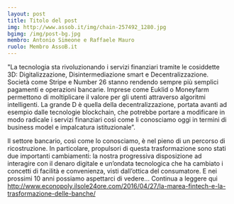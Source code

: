 ```yaml
---
layout: post
title: Titolo del post
img: http://www.assob.it/img/chain-257492_1280.jpg
bgimg: /img/post-bg.jpg
membro: Antonio Simeone e Raffaele Mauro
ruolo: Membro AssoB.it
---
```

[//]: # "Scrivere qui  sotto un summary del post"
"La tecnologia sta rivoluzionando i servizi finanziari tramite le cosiddette 3D: Digitalizzazione, Disintermediazione smart e Decentralizzazione. Società come Stripe e Number 26 stanno rendendo sempre più semplici pagamenti e operazioni bancarie. Imprese come Euklid o Moneyfarm permettono di moltiplicare il valore per gli utenti attraverso algoritmi intelligenti. La grande D è quella della decentralizzazione, portata avanti ad esempio dalle tecnologie blockchain, che potrebbe portare a modificare in modo radicale i servizi finanziari così come li conosciamo oggi in termini di business model e impalcatura istituzionale”. 

<!-- more -->
[//]: # "Scrivere qui  sotto il post in markdown"
Il settore bancario, così come lo conosciamo, è nel pieno di un percorso di ricostruzione. In particolare, propulsori di questa trasformazione sono stati due importanti cambiamenti: la nostra progressiva disposizione ad interagire con il denaro digitale e un’ondata tecnologica che ha cambiato i concetti di facilità e convenienza, visti dall’ottica del consumatore. E nei prossimi 10 anni possiamo aspettarci di vedere...
Continua a leggere qui http://www.econopoly.ilsole24ore.com/2016/04/27/la-marea-fintech-e-la-trasformazione-delle-banche/
